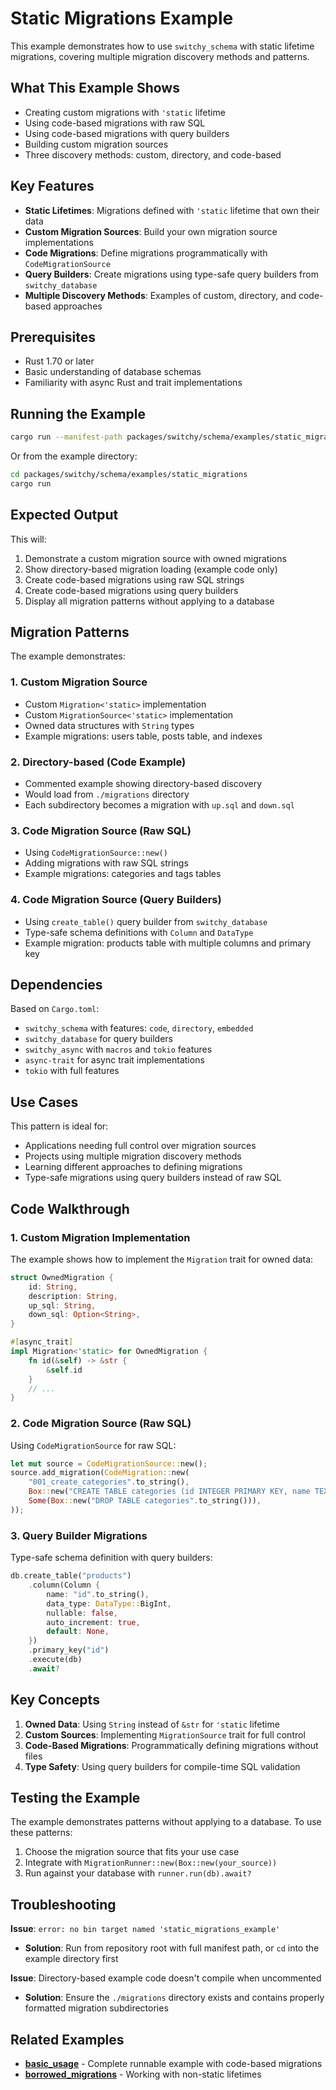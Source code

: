 # Static Migrations Example

This example demonstrates how to use `switchy_schema` with static lifetime migrations, covering multiple migration discovery methods and patterns.

## What This Example Shows

- Creating custom migrations with `'static` lifetime
- Using code-based migrations with raw SQL
- Using code-based migrations with query builders
- Building custom migration sources
- Three discovery methods: custom, directory, and code-based

## Key Features

- **Static Lifetimes**: Migrations defined with `'static` lifetime that own their data
- **Custom Migration Sources**: Build your own migration source implementations
- **Code Migrations**: Define migrations programmatically with `CodeMigrationSource`
- **Query Builders**: Create migrations using type-safe query builders from `switchy_database`
- **Multiple Discovery Methods**: Examples of custom, directory, and code-based approaches

## Prerequisites

- Rust 1.70 or later
- Basic understanding of database schemas
- Familiarity with async Rust and trait implementations

## Running the Example

```bash
cargo run --manifest-path packages/switchy/schema/examples/static_migrations/Cargo.toml
```

Or from the example directory:

```bash
cd packages/switchy/schema/examples/static_migrations
cargo run
```

## Expected Output

This will:

1. Demonstrate a custom migration source with owned migrations
2. Show directory-based migration loading (example code only)
3. Create code-based migrations using raw SQL strings
4. Create code-based migrations using query builders
5. Display all migration patterns without applying to a database

## Migration Patterns

The example demonstrates:

### 1. Custom Migration Source

- Custom `Migration<'static>` implementation
- Custom `MigrationSource<'static>` implementation
- Owned data structures with `String` types
- Example migrations: users table, posts table, and indexes

### 2. Directory-based (Code Example)

- Commented example showing directory-based discovery
- Would load from `./migrations` directory
- Each subdirectory becomes a migration with `up.sql` and `down.sql`

### 3. Code Migration Source (Raw SQL)

- Using `CodeMigrationSource::new()`
- Adding migrations with raw SQL strings
- Example migrations: categories and tags tables

### 4. Code Migration Source (Query Builders)

- Using `create_table()` query builder from `switchy_database`
- Type-safe schema definitions with `Column` and `DataType`
- Example migration: products table with multiple columns and primary key

## Dependencies

Based on `Cargo.toml`:

- `switchy_schema` with features: `code`, `directory`, `embedded`
- `switchy_database` for query builders
- `switchy_async` with `macros` and `tokio` features
- `async-trait` for async trait implementations
- `tokio` with full features

## Use Cases

This pattern is ideal for:

- Applications needing full control over migration sources
- Projects using multiple migration discovery methods
- Learning different approaches to defining migrations
- Type-safe migrations using query builders instead of raw SQL

## Code Walkthrough

### 1. Custom Migration Implementation

The example shows how to implement the `Migration` trait for owned data:

```rust
struct OwnedMigration {
    id: String,
    description: String,
    up_sql: String,
    down_sql: Option<String>,
}

#[async_trait]
impl Migration<'static> for OwnedMigration {
    fn id(&self) -> &str {
        &self.id
    }
    // ...
}
```

### 2. Code Migration Source (Raw SQL)

Using `CodeMigrationSource` for raw SQL:

```rust
let mut source = CodeMigrationSource::new();
source.add_migration(CodeMigration::new(
    "001_create_categories".to_string(),
    Box::new("CREATE TABLE categories (id INTEGER PRIMARY KEY, name TEXT)".to_string()),
    Some(Box::new("DROP TABLE categories".to_string())),
));
```

### 3. Query Builder Migrations

Type-safe schema definition with query builders:

```rust
db.create_table("products")
    .column(Column {
        name: "id".to_string(),
        data_type: DataType::BigInt,
        nullable: false,
        auto_increment: true,
        default: None,
    })
    .primary_key("id")
    .execute(db)
    .await?
```

## Key Concepts

1. **Owned Data**: Using `String` instead of `&str` for `'static` lifetime
2. **Custom Sources**: Implementing `MigrationSource` trait for full control
3. **Code-Based Migrations**: Programmatically defining migrations without files
4. **Type Safety**: Using query builders for compile-time SQL validation

## Testing the Example

The example demonstrates patterns without applying to a database. To use these patterns:

1. Choose the migration source that fits your use case
2. Integrate with `MigrationRunner::new(Box::new(your_source))`
3. Run against your database with `runner.run(db).await?`

## Troubleshooting

**Issue**: `error: no bin target named 'static_migrations_example'`

- **Solution**: Run from repository root with full manifest path, or `cd` into the example directory first

**Issue**: Directory-based example code doesn't compile when uncommented

- **Solution**: Ensure the `./migrations` directory exists and contains properly formatted migration subdirectories

## Related Examples

- **[basic_usage](../basic_usage/)** - Complete runnable example with code-based migrations
- **[borrowed_migrations](../borrowed_migrations/)** - Working with non-static lifetimes
